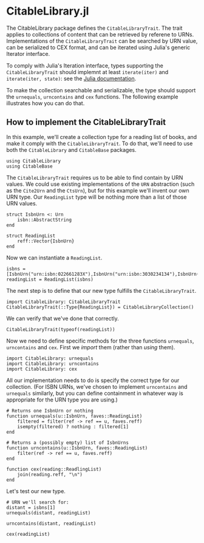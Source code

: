 # CitableLibrary.jl

The CitableLibrary package defines the `CitableLibraryTrait`. The trait applies to collections of content that can be retrieved by referene to URNs. Implementations of the `CitableLibraryTrait` can be searched by URN value, can be serialized to CEX format, and can be iterated using Julia's generic Iterator interface.

To comply with Julia's Iteration interface, types supporting the `CitableLibraryTrait` should implemnt at least `iterate(iter)` and `iterate(iter, state)`:  see the [Julia documentation](https://docs.julialang.org/en/v1/manual/interfaces/).

To make the collection searchable and serializable, the type should support the `urnequals`, `urncontains` and `cex` functions.  The following example illustrates how you can do that.

## How to implement the CitableLibraryTrait

In this example, we'll create a collection type for a reading list of books, and make it comply with the `CitableLibraryTrait`.  To do that, we'll need to use both the `CitableLibrary` and `CitableBase` packages.

```@example citelib
using CitableLibrary
using CitableBase
```

The `CitableLibraryTrait` requires us to be able to find contain by URN values. We could use existing implementations of the `URN` abstraction (such as the `Cite2Urn` and the `CtsUrn`), but for this example we'll invent our own URN type. Our `ReadingList` type will be nothing more than a list of those URN values.

```@example citelib
struct IsbnUrn <: Urn
    isbn::AbstractString
end

struct ReadingList
    reff::Vector{IsbnUrn}
end
```

Now we can instantiate a `ReadingList`.

```@example citelib
isbns = [IsbnUrn("urn:isbn:022661283X"),IsbnUrn("urn:isbn:3030234134"),IsbnUrn("urn:isbn:022656875X")]
readingList = ReadingList(isbns)
```

The next step is to define that our new type fulfills the `CitableLibraryTrait`.


```@example citelib
import CitableLibrary: CitableLibraryTrait
CitableLibraryTrait(::Type{ReadingList}) = CitableLibraryCollection()
```

We can verify that we've done that correctly.

```@example citelib
CitableLibraryTrait(typeof(readingList))
```

Now we need to define specific methods for the three functions `urnequals`, `urncontains` and `cex`.  First we *import* them (rather than *using* them).

```@example citelib
import CitableLibrary: urnequals
import CitableLibrary: urncontains
import CitableLibrary: cex
```


All our implementation needs to do is specify the correct type for our collection.  (For ISBN URNs, we've chosen to implement `urncontains` and `urnequals` similarly, but you can define containment in whatever way is appropriate for the URN type you are using.)

```@example citelib
# Returns one IsbnUrn or nothing
function urnequals(u::IsbnUrn, faves::ReadingList)
    filtered = filter(ref -> ref == u, faves.reff)
    isempty(filtered) ? nothing : filtered[1]
end

# Returns a (possibly empty) list of IsbnUrns
function urncontains(u::IsbnUrn, faves::ReadingList)
    filter(ref -> ref == u, faves.reff)
end

function cex(reading::ReadlingList)
    join(reading.reff, "\n")
end
```

Let's test our new type.

```@example citelib
# URN we'll search for:
distant = isbns[1]
urnequals(distant, readingList)
```


```@example citelib
urncontains(distant, readingList)
```

```@example citelib
cex(readingList)
```